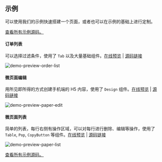 ## 示例

可以使用我们的示例快速搭建一个页面，或者也可以在示例的基础上进行定制。

[查看所有示例源码。](https://github.com/youzan/zent/tree/master/demo)

#### 订单列表

可以选择过滤条件，使用了 `Tab` 以及大量基础组件。[在线预览](https://www.youzanyun.com/zanui/demo/zent/order) | [源码链接](https://github.com/youzan/zent/tree/master/demo/client/pages/order/list)

![demo-preview-order-list](https://img.yzcdn.cn/zanui/react/demo-order.png)

#### 微页面编辑

用所见即所得的方式创建手机端的 H5 内容，使用了 `Design` 组件。[在线预览](https://www.youzanyun.com/zanui/demo/zent/paper/create) | [源码链接](https://github.com/youzan/zent/tree/master/demo/client/pages/shop/create)

![demo-preview-paper-edit](https://img.yzcdn.cn/zanui/react/demo-paper-edit.png)

#### 微页面列表

简单的列表，每行右侧有操作区域，可以对每行进行删除、编辑等操作，使用了 `Table`, `Pop`, `CopyButton` 等组件。[在线预览](https://www.youzanyun.com/zanui/demo/zent/paper) | [源码链接](https://github.com/youzan/zent/tree/master/demo/client/pages/shop/list)

![demo-preview-paper-list](https://img.yzcdn.cn/zanui/react/demo-paper.png)

[查看所有示例源码。](https://github.com/youzan/zent/tree/master/demo)

<style>
	img[alt="demo-preview-order-list"] {
		max-width: 1203px;
	}

	img[alt="demo-preview-paper-edit"] {
		max-width: 809px;
	}

	img[alt="demo-preview-paper-list"] {
		max-width: 1207px;
	}
</style>
